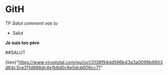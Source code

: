 # GitH
TP
*Salut comment vas tu*

  - Salut

**Je suis ton père**

##SALUT

{lien}"https://www.virustotal.com/gui/url/3138f94dd596b43a3a0099b9803d64c3ce311d888dc4e1b6d0c8e5dcb606cc71"
